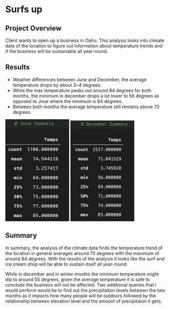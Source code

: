 # Surfs up
## Project Overview
Client wants to open up a business in Oahu. This analysis looks into climate data of the location to figure out information about temperature trends and if the business will be sustainable all year-round. 
## Results
- Weather differences between June and December, the average temperature drops by about 3~4 degrees. 
- While the max temperature peaks out around 84 degrees for both months, the minimum in december drops a lot lower to 56 degrees as opposed to Jnue where the minimum is 64 degrees.  
- Between both months the average temperature still remains above 70 degrees.

<img src="Resources/june.png" width="200" height="320">  <img src="Resources/december.png" width="200"> 

## Summary
In summary, the analysis of the climate data finds the temperature trend of the location in general averages around 70 degrees with the maximum of around 84 degrees. With the results of the analysis it looks like the surf and ice cream shop will be able to sustain itself all year-round. 

While in december and in winter months the minimum temperature might dip to around 55 degrees, given the average temperature it is safe to conclude the business will not be affected. Two additional queries that i would perform would be to find out the precipitation levels between the two months as it impacts how many people will be outdoors followed by the relationship between elevation level and the amount of precipitaion it gets. 
